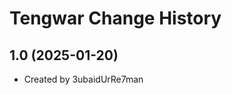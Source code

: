 Tengwar Change History
====================

1.0 (2025-01-20)
----------------
* Created by 3ubaidUrRe7man
